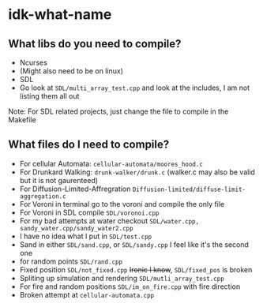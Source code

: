 # idk-what-name


## What libs do you need to compile?
- Ncurses
- (Might also need to be on linux)
- SDL
- Go look at `SDL/multi_array_test.cpp` and look at the includes, I am not listing them all out

Note: For SDL related projects, just change the file to compile in the Makefile
## What files do I need to compile?
- For cellular Automata: `cellular-automata/moores_hood.c`
- For Drunkard Walking: `drunk-walker/drunk.c` (walker.c may also be valid but it is not gaurenteed)
- For Diffusion-Limited-Affregration `Diffusion-limited/diffuse-limit-aggregation.c` 
- For Voroni in terminal go to the voroni and compile the only file
- For Voroni in SDL compile `SDL/voronoi.cpp`
- For my bad attempts at water checkout `SDL/water.cpp, sandy_water.cpp/sandy_water2.cpp`
- I have no idea what I put in `SDL/test.cpp`
- Sand in either `SDL/sand.cpp`, or `SDL/sandy.cpp` I feel like it's the second one
- for random points `SDL/rand.cpp`
- Fixed position `SDL/not_fixed.cpp` ~~Ironic I know~~, `SDL/fixed_pos` is broken
- Spliting up simulation and rendering `SDL/mutli_array_test.cpp` 
- For fire and random positions `SDL/im_on_fire.cpp` with fire direction
- Broken attempt at `cellular-automata.cpp`